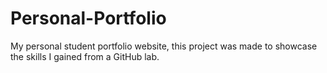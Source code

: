 # Personal-Portfolio
My personal student portfolio website, this project was made to showcase the skills I gained from a GitHub lab.
